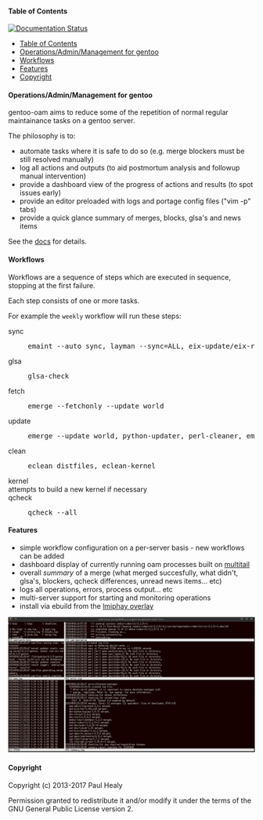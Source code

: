 #### Table of Contents
[![Documentation Status](https://readthedocs.org/projects/gentoo-oam/badge/?version=latest)](http://gentoo-oam.readthedocs.io/en/latest/?badge=latest)

* [Table of Contents](#table-of-contents)
* [Operations/Admin/Management for gentoo](#operationsadminmanagement-for-gentoo)
* [Workflows](#workflows)
* [Features](#features)
* [Copyright](#copyright)

#### Operations/Admin/Management for gentoo

gentoo-oam aims to reduce some of the repetition of normal regular maintainance tasks on a gentoo server.

The philosophy is to:
+ automate tasks where it is safe to do so (e.g. merge blockers must be still resolved manually)
+ log all actions and outputs (to aid postmortum analysis and followup manual intervention)
+ provide a dashboard view of the progress of actions and results (to spot issues early)
+ provide an editor preloaded with logs and portage config files ("vim -p" tabs)
+ provide a quick glance summary of merges, blocks, glsa's and news items

See the [docs](http://gentoo-oam.readthedocs.io/en/latest/) for details.

#### Workflows

Workflows are a sequence of steps which are executed in sequence, stopping
at the first failure.

Each step consists of one or more tasks. 

For example the `weekly` workflow will run these steps:

<dl>
<dt>sync  </dt> <dd><pre>emaint --auto sync, layman --sync=ALL, eix-update/eix-remote</pre></dd>
<dt>glsa  </dt> <dd><pre>glsa-check</pre></dd>
<dt>fetch </dt> <dd><pre>emerge --fetchonly --update world</pre></dd>
<dt>update</dt> <dd><pre>emerge --update world, python-updater, perl-cleaner, emerge @preserved-rebuild</pre></dd>
<dt>clean </dt> <dd><pre>eclean distfiles, eclean-kernel</pre></dd>
<dt>kernel</dt> attempts to build a new kernel if necessary
<dt>qcheck</dt> <dd><pre>qcheck --all</pre></dd>
<dl>

#### Features

* simple workflow configuration on a per-server basis - new workflows can be added
* dashboard display of currently running oam processes built on [multitail](https://www.vanheusden.com/multitail/)
* overall _summary_ of a merge (what merged succesfully, what didn't, glsa's, blockers, qcheck differences, unread news items... etc)
* logs all operations, errors, process output... etc
* multi-server support for starting and monitoring operations
* install via ebuild from the [lmiphay overlay](https://gitweb.gentoo.org/user/lmiphay.git/about/)

![oam-watch](screenshots/oam-watch4.png?raw=true "oam-watch sample")

#### Copyright

Copyright (c) 2013-2017 Paul Healy

Permission granted to redistribute it and/or modify it under the terms of the
GNU General Public License version 2.
